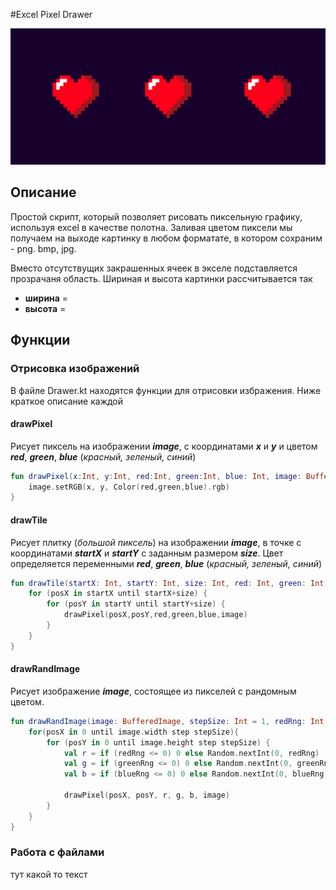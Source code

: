 

#Excel Pixel Drawer

![Альтернативный текст](pixel-heart.jpg "Подсказка")

## Описание
Простой скрипт, который позволяет рисовать пиксельную графику, используя excel в качестве полотна. Заливая цветом 
пиксели мы получаем на выходе картинку в любом форматате, в котором сохраним - png. bmp, jpg.

Вместо отсутствущих закрашенных ячеек в экселе подставляется прозрачаня область. Шириная и высота картинки рассчитывается так
* __ширина__ = 
* __высота__ = 

## Функции
### Отрисовка изображений

В файле Drawer.kt находятся функции для отрисовки избражения. Ниже краткое описание каждой

#### drawPixel

Рисует пиксель на изображении **_image_**, с координатами **_x_** и **_y_** и цветом **_red_**, **_green_**, **_blue_** (_красный, зеленый, синий_)

```kotlin
fun drawPixel(x:Int, y:Int, red:Int, green:Int, blue: Int, image: BufferedImage) {
    image.setRGB(x, y, Color(red,green,blue).rgb)
}
```

#### drawTile
Рисует плитку (_большой пиксель_) на изображении **_image_**, в точке с координатами **_startX_** и **_startY_** 
с заданным размером **_size_**. Цвет определяется переменными **_red_**, **_green_**, **_blue_** (_красный, зеленый, синий_)

```kotlin
fun drawTile(startX: Int, startY: Int, size: Int, red: Int, green: Int, blue: Int, image: BufferedImage) {
    for (posX in startX until startX+size) {
        for (posY in startY until startY+size) {
            drawPixel(posX,posY,red,green,blue,image)
        }
    }
}
```

#### drawRandImage

Рисует изображение **_image_**, состоящее из пикселей с рандомным цветом.

```kotlin
fun drawRandImage(image: BufferedImage, stepSize: Int = 1, redRng: Int = 255, greenRng: Int = 255, blueRng: Int = 255) {
    for(posX in 0 until image.width step stepSize){
        for (posY in 0 until image.height step stepSize) {
            val r = if (redRng <= 0) 0 else Random.nextInt(0, redRng)
            val g = if (greenRng <= 0) 0 else Random.nextInt(0, greenRng)
            val b = if (blueRng <= 0) 0 else Random.nextInt(0, blueRng)

            drawPixel(posX, posY, r, g, b, image)
        }
    }
}
```



### Работа с файлами


тут какой то текст



